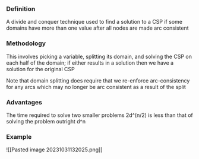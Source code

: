 ### Definition
A divide and conquer technique used to find a solution to a CSP if some domains have more than one value after all nodes are made arc consistent
### Methodology
This involves picking a variable, splitting its domain, and solving the CSP on each half of the domain; if either results in a solution then we have a solution for the original CSP

Note that domain splitting does require that we re-enforce arc-consistency for any arcs which may no longer be arc consistent as a result of the split
### Advantages
The time required to solve two smaller problems 2d^(n/2) is less than that of solving the problem outright d^n
### Example
![[Pasted image 20231031132025.png]]